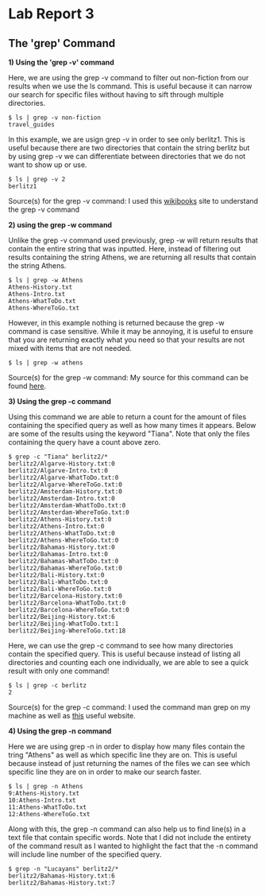 # Lab Report 3

## The 'grep' Command

**1) Using the 'grep -v' command**

Here, we are using the grep -v command to filter out non-fiction from our results when we use the ls command. This is useful because it can narrow our search for specific files without having to sift through multiple directories.
  ```
  $ ls | grep -v non-fiction
  travel_guides
  ```

In this example, we are usign grep -v in order to see only berlitz1. This is useful because there are two directories that contain the string berlitz but by using grep -v we can differentiate between directories that we do not want to show up or use.
  ```
  $ ls | grep -v 2
  berlitz1
  ```
Source(s) for the grep -v command: I used this [wikibooks](https://en.wikibooks.org/wiki/Grep) site to understand the grep -v command

**2) using the grep -w command**

Unlike the grep -v command used previously, grep -w will return results that contain the entire string that was inputted. Here, instead of filtering out results containing the string Athens, we are returning all results that contain the string Athens.
```
$ ls | grep -w Athens
Athens-History.txt
Athens-Intro.txt
Athens-WhatToDo.txt
Athens-WhereToGo.txt
```
However, in this example nothing is returned because the grep -w command is case sensitive. While it may be annoying, it is useful to ensure that you are returning exactly what you need so that your results are not mixed with items that are not needed.
```
$ ls | grep -w athens
```
Source(s) for the grep -w command: My source for this command can be found [here](https://man7.org/linux/man-pages/man1/grep.1.html).

**3) Using the grep -c command**

Using this command we are able to return a count for the amount of files containing the specified query as well as how many times it appears. Below are some of the results using the keyword "Tiana". Note that only the files containing the query have a count above zero.
```
$ grep -c "Tiana" berlitz2/*
berlitz2/Algarve-History.txt:0
berlitz2/Algarve-Intro.txt:0
berlitz2/Algarve-WhatToDo.txt:0
berlitz2/Algarve-WhereToGo.txt:0
berlitz2/Amsterdam-History.txt:0
berlitz2/Amsterdam-Intro.txt:0
berlitz2/Amsterdam-WhatToDo.txt:0
berlitz2/Amsterdam-WhereToGo.txt:0
berlitz2/Athens-History.txt:0
berlitz2/Athens-Intro.txt:0
berlitz2/Athens-WhatToDo.txt:0
berlitz2/Athens-WhereToGo.txt:0
berlitz2/Bahamas-History.txt:0
berlitz2/Bahamas-Intro.txt:0
berlitz2/Bahamas-WhatToDo.txt:0
berlitz2/Bahamas-WhereToGo.txt:0
berlitz2/Bali-History.txt:0
berlitz2/Bali-WhatToDo.txt:0
berlitz2/Bali-WhereToGo.txt:0
berlitz2/Barcelona-History.txt:0
berlitz2/Barcelona-WhatToDo.txt:0
berlitz2/Barcelona-WhereToGo.txt:0
berlitz2/Beijing-History.txt:6
berlitz2/Beijing-WhatToDo.txt:1
berlitz2/Beijing-WhereToGo.txt:18
```
Here, we can use the grep -c command to see how many directories contain the specified query. This is useful because instead of listing all directories and counting each one individually, we are able to see a quick result with only one command!
```
$ ls | grep -c berlitz
2
```
Source(s) for the grep -c command: I used the command man grep on my machine as well as [this](https://qpeng.org/computer/grep.htm) useful website.

**4) Using the grep -n command**

Here we are using grep -n in order to display how many files contain the tring "Athens" as well as which specific line they are on. This is useful because instead of just returning the names of the files we can see which specific line they are on in order to make our search faster.
```
$ ls | grep -n Athens
9:Athens-History.txt
10:Athens-Intro.txt
11:Athens-WhatToDo.txt
12:Athens-WhereToGo.txt
```
Along with this, the grep -n command can also help us to find line(s) in a text file that contain specific words. Note that I did not include the entirety of the command result as I wanted to highlight the fact that the -n command will include line number of the specified query.
```
$ grep -n "Lucayans" berlitz2/*
berlitz2/Bahamas-History.txt:6
berlitz2/Bahamas-History.txt:7
```

